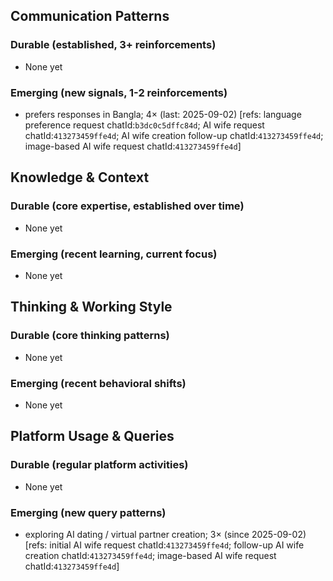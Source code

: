 ## Communication Patterns
### Durable (established, 3+ reinforcements)
- None yet

### Emerging (new signals, 1-2 reinforcements)
- prefers responses in Bangla; 4× (last: 2025-09-02) [refs: language preference request chatId:`b3dc0c5dffc84d`; AI wife request chatId:`413273459ffe4d`; AI wife creation follow-up chatId:`413273459ffe4d`; image-based AI wife request chatId:`413273459ffe4d`]

## Knowledge & Context
### Durable (core expertise, established over time)
- None yet

### Emerging (recent learning, current focus)
- None yet

## Thinking & Working Style
### Durable (core thinking patterns)
- None yet

### Emerging (recent behavioral shifts)
- None yet

## Platform Usage & Queries
### Durable (regular platform activities)
- None yet

### Emerging (new query patterns)
- exploring AI dating / virtual partner creation; 3× (since 2025-09-02) [refs: initial AI wife request chatId:`413273459ffe4d`; follow-up AI wife creation chatId:`413273459ffe4d`; image-based AI wife request chatId:`413273459ffe4d`]